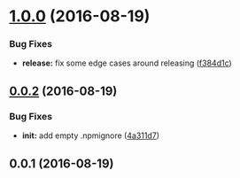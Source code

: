 <a name="1.0.0"></a>
# [1.0.0](https://github.com/TylorS/northbrook/compare/v0.0.2...v1.0.0) (2016-08-19)


### Bug Fixes

* **release:** fix some edge cases around releasing ([f384d1c](https://github.com/TylorS/northbrook/commit/f384d1c))



<a name="0.0.2"></a>
## [0.0.2](https://github.com/TylorS/northbrook/compare/v0.0.1...v0.0.2) (2016-08-19)


### Bug Fixes

* **init:** add empty .npmignore ([4a311d7](https://github.com/TylorS/northbrook/commit/4a311d7))



<a name="0.0.1"></a>
## 0.0.1 (2016-08-19)



